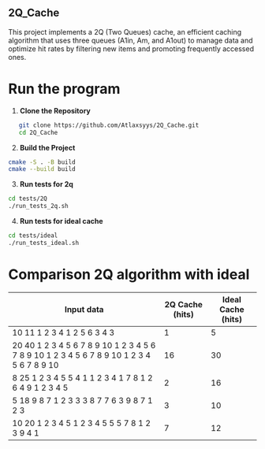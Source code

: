 ## 2Q_Cache

This project implements a 2Q (Two Queues) cache, an efficient caching algorithm that uses three queues (A1in, Am, and A1out) to manage data and optimize hit rates by filtering new items and promoting frequently accessed ones. 

# Run the program

1. **Clone the Repository**
```bash
   git clone https://github.com/Atlaxsyys/2Q_Cache.git
   cd 2Q_Cache
```

2. **Build the Project**

```bash
cmake -S . -B build
cmake --build build
```

3. **Run tests for 2q**
```bash
cd tests/2Q
./run_tests_2q.sh
```

4. **Run tests for ideal cache**

```bash
cd tests/ideal
./run_tests_ideal.sh
```

# Comparison 2Q algorithm with ideal


| Input data                    | 2Q Cache (hits) | Ideal Cache (hits) |
|-------------------------------|------------------|-------------------|
|10 11  1 2 3 4 1 2 5 6 3 4 3   | 1                | 5                 |
| 20 40 1 2 3 4 5 6 7 8 9 10 1 2 3 4 5 6 7 8 9 10 1 2 3 4 5 6 7 8 9 10 1 2 3 4 5 6 7 8 9 10                    | 16                | 30                 |
| 8 25 1 2 3 4 5 5 4 1 1 2 3 4 1 7 8 1 2 6 4 9 1 2 3 4 5             | 2                | 16                 |
| 5 18 9 8 7 1 2 3 3 3 8 7 7 6 3 9 8 7 1 2 3               | 3                | 10                 |
|10 20 1 2 3 4 5 1 2 3 4 5 5 5 7 8 1 2 3 9 4 1 | 7              | 12                |